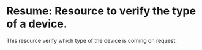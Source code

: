 # Resume: Resource to verify the type of a device.
This resource verify which type of the device is coming on request.
